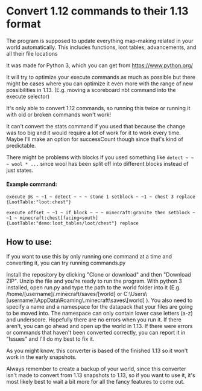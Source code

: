 # Convert 1.12 commands to their 1.13 format

The program is supposed to update everything map-making related in your world automatically. This includes functions, loot tables, advancements, and all their file locations

It was made for Python 3, which you can get from https://www.python.org/

It will try to optimize your execute commands as much as possible but there might be cases where you can optimize it even more with the range of new possibilities in 1.13. (E.g. moving a scoreboard nbt command into the execute selector)

It's only able to convert 1.12 commands, so running this twice or running it with old or broken commands won't work!

It can't convert the stats command if you used that because the change was too big and it would require a lot of work for it to work every time. Maybe I'll make an option for successCount though since that's kind of predictable.

There might be problems with blocks if you used something like `detect ~ ~ ~ wool * ...` since wool has been split off into different blocks instead of just states.

#### Example command:

```
execute @s ~ ~1 ~ detect ~ ~ ~ stone 1 setblock ~ ~1 ~ chest 3 replace {LootTable:"loot:chest"}
```

```
execute offset ~ ~1 ~ if block ~ ~ ~ minecraft:granite then setblock ~ ~1 ~ minecraft:chest[facing=south]{LootTable:"demo:loot_tables/loot/chest"} replace
```

## How to use:

If you want to use this by only running one command at a time and converting it, you can try running commands.py

Install the repository by clicking "Clone or download" and then "Download ZIP". Unzip the file and you're ready to run the program. With python 3 installed, open run.py and type the path to the world folder into it (E.g. /home/[username]/.minecraft/saves/[world] or C:\Users\\[username]\AppData\Roaming\\.minecraft\saves\\[world] ). You also need to specify a name and a namespace for the datapack that your files are going to be moved into. The namespace can only contain lower case letters (a-z) and underscore. Hopefully there are no errors when you run it. If there aren't, you can go ahead and open up the world in 1.13. If there were errors or commands that haven't been converted correctly, you can report it in "Issues" and I'll do my best to fix it.

As you might know, this converter is based of the finished 1.13 so it won't work in the early snapshots.

Always remember to create a backup of your world, since this converter isn't made to convert from 1.13 snapshots to 1.13, so if you want to use it, it's most likely best to wait a bit more for all the fancy features to come out.
